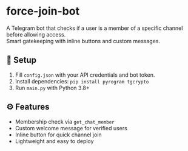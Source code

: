# force-join-bot

A Telegram bot that checks if a user is a member of a specific channel before allowing access.  
Smart gatekeeping with inline buttons and custom messages.

## 🚀 Setup
1. Fill `config.json` with your API credentials and bot token.
2. Install dependencies: `pip install pyrogram tgcrypto`
3. Run `main.py` with Python 3.8+

## ⚙️ Features
- Membership check via `get_chat_member`
- Custom welcome message for verified users
- Inline button for quick channel join
- Lightweight and easy to deploy
